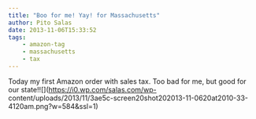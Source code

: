 ```yaml
---
title: "Boo for me! Yay! for Massachusetts"
author: Pito Salas
date: 2013-11-06T15:33:52
tags:
    - amazon-tag
    - massachusetts
    - tax
---
```




Today my first Amazon order with sales tax. Too bad for me, but good for our
state!![](https://i0.wp.com/salas.com/wp-
content/uploads/2013/11/3ae5c-screen20shot202013-11-0620at2010-33-4120am.png?w=584&ssl=1)




